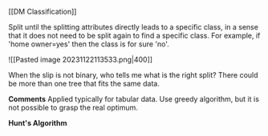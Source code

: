 [[DM Classification]]

Split until the splitting attributes directly leads to a specific class, in a sense that it does not need to be split again to find a specific class.
For example, if 'home owner=yes' then the class is for sure 'no'.

![[Pasted image 20231122113533.png|400]]

When the slip is not binary, who tells me what is the right split?
There could be more than one tree that fits the same data.

**Comments**
Applied typically for tabular data.
Use greedy algorithm, but it is not possible to grasp the real optimum.

**Hunt's Algorithm**


